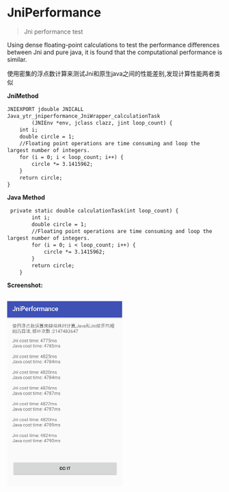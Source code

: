 # JniPerformance

>Jni performance test

Using dense floating-point calculations to test the performance differences between Jni and pure java,
it is found that the computational performance is similar.

使用密集的浮点数计算来测试Jni和原生java之间的性能差别,发现计算性能两者类似

**JniMethod**
```
JNIEXPORT jdouble JNICALL Java_ytr_jniperformance_JniWrapper_calculationTask
        (JNIEnv *env, jclass clazz, jint loop_count) {
    int i;
    double circle = 1;
    //Floating point operations are time consuming and loop the largest number of integers.
    for (i = 0; i < loop_count; i++) {
        circle *= 3.1415962;
    }
    return circle;
}
```

**Java Method**
```
 private static double calculationTask(int loop_count) {
        int i;
        double circle = 1;
        //Floating point operations are time consuming and loop the largest number of integers.
        for (i = 0; i < loop_count; i++) {
            circle *= 3.1415962;
        }
        return circle;
    }

```

**Screenshot:**

![img](https://github.com/yangtianrui95/JniPerformance/blob/master/jni_pref.png)
-----
